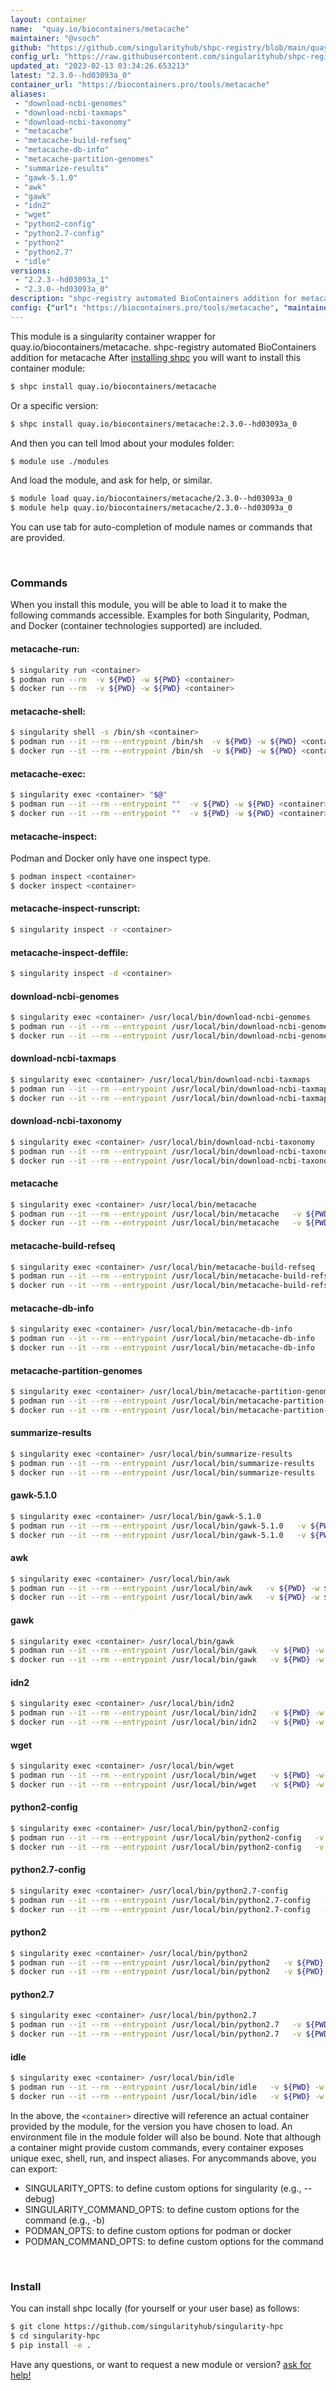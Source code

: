 ```yaml
---
layout: container
name:  "quay.io/biocontainers/metacache"
maintainer: "@vsoch"
github: "https://github.com/singularityhub/shpc-registry/blob/main/quay.io/biocontainers/metacache/container.yaml"
config_url: "https://raw.githubusercontent.com/singularityhub/shpc-registry/main/quay.io/biocontainers/metacache/container.yaml"
updated_at: "2023-02-13 03:34:26.653213"
latest: "2.3.0--hd03093a_0"
container_url: "https://biocontainers.pro/tools/metacache"
aliases:
 - "download-ncbi-genomes"
 - "download-ncbi-taxmaps"
 - "download-ncbi-taxonomy"
 - "metacache"
 - "metacache-build-refseq"
 - "metacache-db-info"
 - "metacache-partition-genomes"
 - "summarize-results"
 - "gawk-5.1.0"
 - "awk"
 - "gawk"
 - "idn2"
 - "wget"
 - "python2-config"
 - "python2.7-config"
 - "python2"
 - "python2.7"
 - "idle"
versions:
 - "2.2.3--hd03093a_1"
 - "2.3.0--hd03093a_0"
description: "shpc-registry automated BioContainers addition for metacache"
config: {"url": "https://biocontainers.pro/tools/metacache", "maintainer": "@vsoch", "description": "shpc-registry automated BioContainers addition for metacache", "latest": {"2.3.0--hd03093a_0": "sha256:52cde7d1d66fb56f98231cfd5d1e6bebabdda0136e974da80e9ca1e07e4a24b2"}, "tags": {"2.2.3--hd03093a_1": "sha256:85c927d789db3e9da7d0435892d528d1c8e44d1e6e5446d4bb68c40f163739ba", "2.3.0--hd03093a_0": "sha256:52cde7d1d66fb56f98231cfd5d1e6bebabdda0136e974da80e9ca1e07e4a24b2"}, "docker": "quay.io/biocontainers/metacache", "aliases": {"download-ncbi-genomes": "/usr/local/bin/download-ncbi-genomes", "download-ncbi-taxmaps": "/usr/local/bin/download-ncbi-taxmaps", "download-ncbi-taxonomy": "/usr/local/bin/download-ncbi-taxonomy", "metacache": "/usr/local/bin/metacache", "metacache-build-refseq": "/usr/local/bin/metacache-build-refseq", "metacache-db-info": "/usr/local/bin/metacache-db-info", "metacache-partition-genomes": "/usr/local/bin/metacache-partition-genomes", "summarize-results": "/usr/local/bin/summarize-results", "gawk-5.1.0": "/usr/local/bin/gawk-5.1.0", "awk": "/usr/local/bin/awk", "gawk": "/usr/local/bin/gawk", "idn2": "/usr/local/bin/idn2", "wget": "/usr/local/bin/wget", "python2-config": "/usr/local/bin/python2-config", "python2.7-config": "/usr/local/bin/python2.7-config", "python2": "/usr/local/bin/python2", "python2.7": "/usr/local/bin/python2.7", "idle": "/usr/local/bin/idle"}}
---
```


This module is a singularity container wrapper for quay.io/biocontainers/metacache.
shpc-registry automated BioContainers addition for metacache
After [installing shpc](#install) you will want to install this container module:


```bash
$ shpc install quay.io/biocontainers/metacache
```

Or a specific version:

```bash
$ shpc install quay.io/biocontainers/metacache:2.3.0--hd03093a_0
```

And then you can tell lmod about your modules folder:

```bash
$ module use ./modules
```

And load the module, and ask for help, or similar.

```bash
$ module load quay.io/biocontainers/metacache/2.3.0--hd03093a_0
$ module help quay.io/biocontainers/metacache/2.3.0--hd03093a_0
```

You can use tab for auto-completion of module names or commands that are provided.

<br>

### Commands

When you install this module, you will be able to load it to make the following commands accessible.
Examples for both Singularity, Podman, and Docker (container technologies supported) are included.

#### metacache-run:

```bash
$ singularity run <container>
$ podman run --rm  -v ${PWD} -w ${PWD} <container>
$ docker run --rm  -v ${PWD} -w ${PWD} <container>
```

#### metacache-shell:

```bash
$ singularity shell -s /bin/sh <container>
$ podman run --it --rm --entrypoint /bin/sh  -v ${PWD} -w ${PWD} <container>
$ docker run --it --rm --entrypoint /bin/sh  -v ${PWD} -w ${PWD} <container>
```

#### metacache-exec:

```bash
$ singularity exec <container> "$@"
$ podman run --it --rm --entrypoint ""  -v ${PWD} -w ${PWD} <container> "$@"
$ docker run --it --rm --entrypoint ""  -v ${PWD} -w ${PWD} <container> "$@"
```

#### metacache-inspect:

Podman and Docker only have one inspect type.

```bash
$ podman inspect <container>
$ docker inspect <container>
```

#### metacache-inspect-runscript:

```bash
$ singularity inspect -r <container>
```

#### metacache-inspect-deffile:

```bash
$ singularity inspect -d <container>
```


#### download-ncbi-genomes

```bash
$ singularity exec <container> /usr/local/bin/download-ncbi-genomes
$ podman run --it --rm --entrypoint /usr/local/bin/download-ncbi-genomes   -v ${PWD} -w ${PWD} <container> -c " $@"
$ docker run --it --rm --entrypoint /usr/local/bin/download-ncbi-genomes   -v ${PWD} -w ${PWD} <container> -c " $@"
```


#### download-ncbi-taxmaps

```bash
$ singularity exec <container> /usr/local/bin/download-ncbi-taxmaps
$ podman run --it --rm --entrypoint /usr/local/bin/download-ncbi-taxmaps   -v ${PWD} -w ${PWD} <container> -c " $@"
$ docker run --it --rm --entrypoint /usr/local/bin/download-ncbi-taxmaps   -v ${PWD} -w ${PWD} <container> -c " $@"
```


#### download-ncbi-taxonomy

```bash
$ singularity exec <container> /usr/local/bin/download-ncbi-taxonomy
$ podman run --it --rm --entrypoint /usr/local/bin/download-ncbi-taxonomy   -v ${PWD} -w ${PWD} <container> -c " $@"
$ docker run --it --rm --entrypoint /usr/local/bin/download-ncbi-taxonomy   -v ${PWD} -w ${PWD} <container> -c " $@"
```


#### metacache

```bash
$ singularity exec <container> /usr/local/bin/metacache
$ podman run --it --rm --entrypoint /usr/local/bin/metacache   -v ${PWD} -w ${PWD} <container> -c " $@"
$ docker run --it --rm --entrypoint /usr/local/bin/metacache   -v ${PWD} -w ${PWD} <container> -c " $@"
```


#### metacache-build-refseq

```bash
$ singularity exec <container> /usr/local/bin/metacache-build-refseq
$ podman run --it --rm --entrypoint /usr/local/bin/metacache-build-refseq   -v ${PWD} -w ${PWD} <container> -c " $@"
$ docker run --it --rm --entrypoint /usr/local/bin/metacache-build-refseq   -v ${PWD} -w ${PWD} <container> -c " $@"
```


#### metacache-db-info

```bash
$ singularity exec <container> /usr/local/bin/metacache-db-info
$ podman run --it --rm --entrypoint /usr/local/bin/metacache-db-info   -v ${PWD} -w ${PWD} <container> -c " $@"
$ docker run --it --rm --entrypoint /usr/local/bin/metacache-db-info   -v ${PWD} -w ${PWD} <container> -c " $@"
```


#### metacache-partition-genomes

```bash
$ singularity exec <container> /usr/local/bin/metacache-partition-genomes
$ podman run --it --rm --entrypoint /usr/local/bin/metacache-partition-genomes   -v ${PWD} -w ${PWD} <container> -c " $@"
$ docker run --it --rm --entrypoint /usr/local/bin/metacache-partition-genomes   -v ${PWD} -w ${PWD} <container> -c " $@"
```


#### summarize-results

```bash
$ singularity exec <container> /usr/local/bin/summarize-results
$ podman run --it --rm --entrypoint /usr/local/bin/summarize-results   -v ${PWD} -w ${PWD} <container> -c " $@"
$ docker run --it --rm --entrypoint /usr/local/bin/summarize-results   -v ${PWD} -w ${PWD} <container> -c " $@"
```


#### gawk-5.1.0

```bash
$ singularity exec <container> /usr/local/bin/gawk-5.1.0
$ podman run --it --rm --entrypoint /usr/local/bin/gawk-5.1.0   -v ${PWD} -w ${PWD} <container> -c " $@"
$ docker run --it --rm --entrypoint /usr/local/bin/gawk-5.1.0   -v ${PWD} -w ${PWD} <container> -c " $@"
```


#### awk

```bash
$ singularity exec <container> /usr/local/bin/awk
$ podman run --it --rm --entrypoint /usr/local/bin/awk   -v ${PWD} -w ${PWD} <container> -c " $@"
$ docker run --it --rm --entrypoint /usr/local/bin/awk   -v ${PWD} -w ${PWD} <container> -c " $@"
```


#### gawk

```bash
$ singularity exec <container> /usr/local/bin/gawk
$ podman run --it --rm --entrypoint /usr/local/bin/gawk   -v ${PWD} -w ${PWD} <container> -c " $@"
$ docker run --it --rm --entrypoint /usr/local/bin/gawk   -v ${PWD} -w ${PWD} <container> -c " $@"
```


#### idn2

```bash
$ singularity exec <container> /usr/local/bin/idn2
$ podman run --it --rm --entrypoint /usr/local/bin/idn2   -v ${PWD} -w ${PWD} <container> -c " $@"
$ docker run --it --rm --entrypoint /usr/local/bin/idn2   -v ${PWD} -w ${PWD} <container> -c " $@"
```


#### wget

```bash
$ singularity exec <container> /usr/local/bin/wget
$ podman run --it --rm --entrypoint /usr/local/bin/wget   -v ${PWD} -w ${PWD} <container> -c " $@"
$ docker run --it --rm --entrypoint /usr/local/bin/wget   -v ${PWD} -w ${PWD} <container> -c " $@"
```


#### python2-config

```bash
$ singularity exec <container> /usr/local/bin/python2-config
$ podman run --it --rm --entrypoint /usr/local/bin/python2-config   -v ${PWD} -w ${PWD} <container> -c " $@"
$ docker run --it --rm --entrypoint /usr/local/bin/python2-config   -v ${PWD} -w ${PWD} <container> -c " $@"
```


#### python2.7-config

```bash
$ singularity exec <container> /usr/local/bin/python2.7-config
$ podman run --it --rm --entrypoint /usr/local/bin/python2.7-config   -v ${PWD} -w ${PWD} <container> -c " $@"
$ docker run --it --rm --entrypoint /usr/local/bin/python2.7-config   -v ${PWD} -w ${PWD} <container> -c " $@"
```


#### python2

```bash
$ singularity exec <container> /usr/local/bin/python2
$ podman run --it --rm --entrypoint /usr/local/bin/python2   -v ${PWD} -w ${PWD} <container> -c " $@"
$ docker run --it --rm --entrypoint /usr/local/bin/python2   -v ${PWD} -w ${PWD} <container> -c " $@"
```


#### python2.7

```bash
$ singularity exec <container> /usr/local/bin/python2.7
$ podman run --it --rm --entrypoint /usr/local/bin/python2.7   -v ${PWD} -w ${PWD} <container> -c " $@"
$ docker run --it --rm --entrypoint /usr/local/bin/python2.7   -v ${PWD} -w ${PWD} <container> -c " $@"
```


#### idle

```bash
$ singularity exec <container> /usr/local/bin/idle
$ podman run --it --rm --entrypoint /usr/local/bin/idle   -v ${PWD} -w ${PWD} <container> -c " $@"
$ docker run --it --rm --entrypoint /usr/local/bin/idle   -v ${PWD} -w ${PWD} <container> -c " $@"
```



In the above, the `<container>` directive will reference an actual container provided
by the module, for the version you have chosen to load. An environment file in the
module folder will also be bound. Note that although a container
might provide custom commands, every container exposes unique exec, shell, run, and
inspect aliases. For anycommands above, you can export:

 - SINGULARITY_OPTS: to define custom options for singularity (e.g., --debug)
 - SINGULARITY_COMMAND_OPTS: to define custom options for the command (e.g., -b)
 - PODMAN_OPTS: to define custom options for podman or docker
 - PODMAN_COMMAND_OPTS: to define custom options for the command

<br>

### Install

You can install shpc locally (for yourself or your user base) as follows:

```bash
$ git clone https://github.com/singularityhub/singularity-hpc
$ cd singularity-hpc
$ pip install -e .
```

Have any questions, or want to request a new module or version? [ask for help!](https://github.com/singularityhub/singularity-hpc/issues)